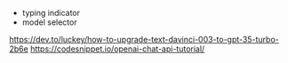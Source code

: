 - typing indicator
- model selector

https://dev.to/luckey/how-to-upgrade-text-davinci-003-to-gpt-35-turbo-2b6e
https://codesnippet.io/openai-chat-api-tutorial/